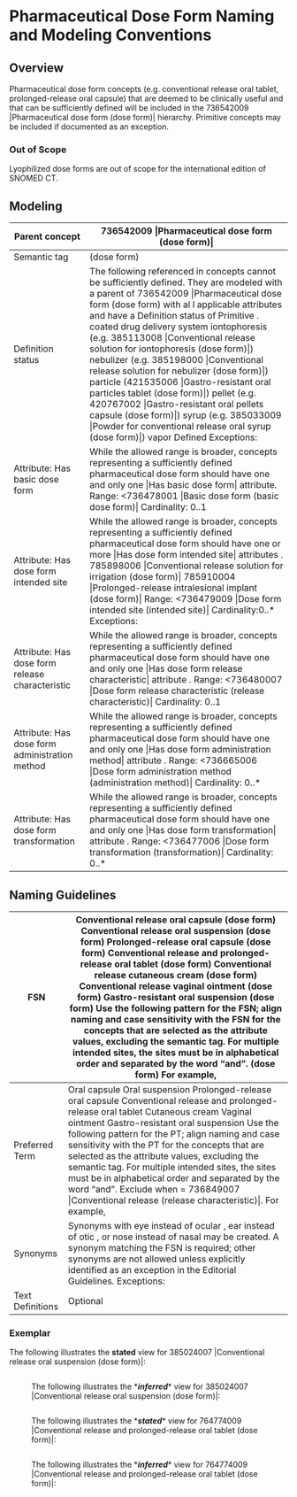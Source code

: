 # Pharmaceutical Dose Form Naming and Modeling Conventions

## Overview

Pharmaceutical dose form concepts (e.g. conventional release oral tablet, prolonged-release oral capsule) that are deemed to be clinically useful and that can be sufficiently defined will be included in the 736542009 |Pharmaceutical dose form (dose form)| hierarchy. Primitive concepts may be included if documented as an exception.

### Out of Scope

Lyophilized dose forms are out of scope for the international edition of SNOMED CT.

## Modeling

| Parent concept                                  | 736542009 \|Pharmaceutical dose form (dose form)\|                                                                                                                                                                                                                                                                                                                                                                                                                                                                                                                                                                                                                                                                          |
| ----------------------------------------------- | --------------------------------------------------------------------------------------------------------------------------------------------------------------------------------------------------------------------------------------------------------------------------------------------------------------------------------------------------------------------------------------------------------------------------------------------------------------------------------------------------------------------------------------------------------------------------------------------------------------------------------------------------------------------------------------------------------------------------- |
| Semantic tag                                    | (dose form)                                                                                                                                                                                                                                                                                                                                                                                                                                                                                                                                                                                                                                                                                                                 |
| Definition status                               | The following referenced in concepts cannot be sufficiently defined. They are modeled with a parent of 736542009 \|Pharmaceutical dose form (dose form) with al l applicable attributes and have a Definition status of Primitive . coated drug delivery system iontophoresis (e.g. 385113008 \|Conventional release solution for iontophoresis (dose form)\|) nebulizer (e.g. 385198000 \|Conventional release solution for nebulizer (dose form)\|) particle (421535006 \|Gastro-resistant oral particles tablet (dose form)\|) pellet (e.g. 420767002 \|Gastro-resistant oral pellets capsule (dose form)\|) syrup (e.g. 385033009 \|Powder for conventional release oral syrup (dose form)\|) vapor Defined Exceptions: |
| Attribute: Has basic dose form                  | While the allowed range is broader, concepts representing a sufficiently defined pharmaceutical dose form should have one and only one \|Has basic dose form\| attribute. Range: <736478001 \|Basic dose form (basic dose form)\| Cardinality: 0..1                                                                                                                                                                                                                                                                                                                                                                                                                                                                         |
| Attribute: Has dose form intended site          | While the allowed range is broader, concepts representing a sufficiently defined pharmaceutical dose form should have one or more \|Has dose form intended site\| attributes . 785898006 \|Conventional release solution for irrigation (dose form)\| 785910004 \|Prolonged-release intralesional implant (dose form)\| Range: <736479009 \|Dose form intended site (intended site)\| Cardinality:0..\* Exceptions:                                                                                                                                                                                                                                                                                                         |
| Attribute: Has dose form release characteristic | While the allowed range is broader, concepts representing a sufficiently defined pharmaceutical dose form should have one and only one \|Has dose form release characteristic\| attribute . Range: <736480007 \|Dose form release characteristic (release characteristic)\| Cardinality: 0..1                                                                                                                                                                                                                                                                                                                                                                                                                               |
| Attribute: Has dose form administration method  | While the allowed range is broader, concepts representing a sufficiently defined pharmaceutical dose form should have one and only one \|Has dose form administration method\| attribute . Range: <736665006 \|Dose form administration method (administration method)\| Cardinality: 0..\*                                                                                                                                                                                                                                                                                                                                                                                                                                 |
| Attribute: Has dose form transformation         | While the allowed range is broader, concepts representing a sufficiently defined pharmaceutical dose form should have one and only one \|Has dose form transformation\| attribute . Range: <736477006 \|Dose form transformation (transformation)\| Cardinality: 0..\*                                                                                                                                                                                                                                                                                                                                                                                                                                                      |

## Naming Guidelines

| FSN              | Conventional release oral capsule (dose form) Conventional release oral suspension (dose form) Prolonged-release oral capsule (dose form) Conventional release and prolonged-release oral tablet (dose form) Conventional release cutaneous cream (dose form) Conventional release vaginal ointment (dose form) Gastro-resistant oral suspension (dose form) Use the following pattern for the FSN; align naming and case sensitivity with the FSN for the concepts that are selected as the attribute values, excluding the semantic tag. For multiple intended sites, the sites must be in alphabetical order and separated by the word “and”. (dose form) For example, |
| ---------------- | ------------------------------------------------------------------------------------------------------------------------------------------------------------------------------------------------------------------------------------------------------------------------------------------------------------------------------------------------------------------------------------------------------------------------------------------------------------------------------------------------------------------------------------------------------------------------------------------------------------------------------------------------------------------------- |
| Preferred Term   | Oral capsule Oral suspension Prolonged-release oral capsule Conventional release and prolonged-release oral tablet Cutaneous cream Vaginal ointment Gastro-resistant oral suspension Use the following pattern for the PT; align naming and case sensitivity with the PT for the concepts that are selected as the attribute values, excluding the semantic tag. For multiple intended sites, the sites must be in alphabetical order and separated by the word “and”. Exclude when = 736849007 \|Conventional release (release characteristic)\|. For example,                                                                                                           |
| Synonyms         | Synonyms with eye instead of ocular , ear instead of otic , or nose instead of nasal may be created. A synonym matching the FSN is required; other synonyms are not allowed unless explicitly identified as an exception in the Editorial Guidelines. Exceptions:                                                                                                                                                                                                                                                                                                                                                                                                         |
| Text Definitions | Optional                                                                                                                                                                                                                                                                                                                                                                                                                                                                                                                                                                                                                                                                  |

### Exemplar

The following illustrates the **stated** view for 385024007 |Conventional release oral suspension (dose form)|:

<figure><img src="../../../../../../authoring/pharmaceutical-and-biologic-product/images/174691251.png" alt=""><figcaption><p>The following illustrates the *<em><strong>inferred</strong></em>* view for 385024007 |Conventional release oral suspension (dose form)|:</p></figcaption></figure>

<figure><img src="../../../../../../authoring/pharmaceutical-and-biologic-product/images/174691247.png" alt=""><figcaption><p>The following illustrates the *<em><strong>stated</strong></em>* view for 764774009 |Conventional release and prolonged-release oral tablet (dose form)|:</p></figcaption></figure>

<figure><img src="../../../../../../authoring/pharmaceutical-and-biologic-product/images/174691253.png" alt=""><figcaption><p>The following illustrates the *<em><strong>inferred</strong></em>* view for 764774009 |Conventional release and prolonged-release oral tablet (dose form)|:</p></figcaption></figure>

<figure><img src="../../../../../../authoring/pharmaceutical-and-biologic-product/images/174691246.png" alt=""><figcaption></figcaption></figure>
